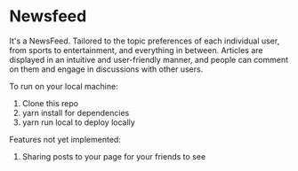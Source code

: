 # Newsfeed

It's a NewsFeed. Tailored to the topic preferences of each individual user, from sports to entertainment, and everything in between. Articles are displayed in an intuitive and user-friendly manner, and people can comment on them and engage in discussions with other users.

To run on your local machine: 
1. Clone this repo
2. yarn install for dependencies
3. yarn run local to deploy locally

Features not yet implemented:
1. Sharing posts to your page for your friends to see
